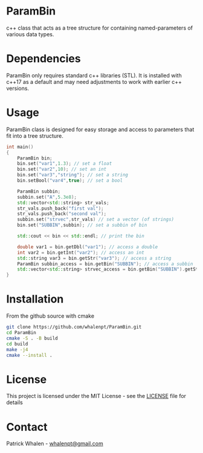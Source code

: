 # ParamBin #

c++ class that acts as a tree structure for containing 
named-parameters of various data types.

# Dependencies #

ParamBin only requires standard c++ libraries (STL). It is 
installed with c++17 as a default and may need adjustments
to work with earlier c++ versions.

# Usage #

ParamBin class is designed for easy storage and access to parameters
that fit into a tree structure. 

```cpp
int main()
{
	ParamBin bin;
	bin.set("var1",1.3); // set a float
	bin.set("var2",10); // set an int
	bin.set("var3","string"); // set a string
	bin.setBool("var4",true); // set a bool

	ParamBin subbin;
	subbin.set("A",5.3e8);
	std::vector<std::string> str_vals;
	str_vals.push_back("first val");
	str_vals.push_back("second val");
	subbin.set("strvec",str_vals) // set a vector (of strings)
	bin.set("SUBBIN",subbin); // set a subbin of bin

	std::cout << bin << std::endl; // print the bin

	double var1 = bin.getDbl("var1"); // access a double
	int var2 = bin.getInt("var2"); // access an int
	std::string var3 = bin.getStr("var3"); // access a string
	ParamBin subbin_access = bin.getBin("SUBBIN"); // access a subbin
	std::vector<std::string> strvec_access = bin.getBin("SUBBIN").getStrVec("strvec");
}
```

# Installation #
From the github source with cmake
```bash
git clone https://github.com/whalenpt/ParamBin.git
cd ParamBin
cmake -S . -B build
cd build
make -j4
cmake --install .
```

# License #
This project is licensed under the MIT License - see the [LICENSE](./LICENSE.txt) file for details

# Contact # 
Patrick Whalen - whalenpt@gmail.com

